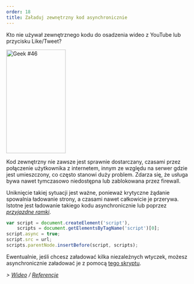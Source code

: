 ```yaml
---
order: 18
title: Załaduj zewnętrzny kod asynchronicznie
---
```


Kto nie używał zewnętrznego kodu do osadzenia wideo z YouTube lub przycisku Like/Tweet?

<div class="img-right">
  <img id="geek-46" class="icos-geek" src="http://browserdiet.com/img/46.png" alt="Geek #46" width="158" height="275" />
</div>

Kod zewnętrzny nie zawsze jest sprawnie dostarczany, czasami przez połączenie użytkownika z internetem, innym ze względu na serwer gdzie jest umieszczony, co często stanowi duży problem. Zdarza się, że usługa bywa nawet tymczasowo niedostępna lub zablokowana przez firewall.

Uniknięcie takiej sytuacji jest ważne, ponieważ krytyczne żądanie spowalnia ładowanie strony, a czasami nawet całkowicie je przerywa. Istotne jest ładowanie takiego kodu asynchronicznie lub poprzez *[przyjazdne ramki](https://www.facebook.com/note.php?note_id=10151176218703920)*.

```js
var script = document.createElement('script'),
    scripts = document.getElementsByTagName('script')[0];
script.async = true;
script.src = url;
scripts.parentNode.insertBefore(script, scripts);
```

Ewentualnie, jeśli chcesz załadować kilka niezależnych wtyczek, możesz asynchronicznie załadować je z pomocą [tego skryptu](https://gist.github.com/zenorocha/5161860).

*> [Wideo](http://www.webpagetest.org/video/view.php?id=111011_4e0708d3caa23b21a798cc01d0fdb7882a735a7d) / [Referencje](https://github.com/zenorocha/browser-diet/wiki/References#load-3rd-party-content-asynchronously)*
